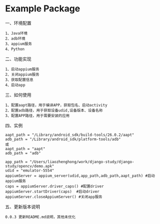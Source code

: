 # Example Package

一、环境配置

    1、Java环境
    2、adb环境
    3、appium服务
    4、Python

二、功能实现

    1、启动appium服务
    2、关闭appium服务
    3、获取配置信息
    4、启动app
    
三、如何使用
    
    1、配置aapt路径，用于编译APP，获取包名、启动activity
    2、配置adb路径，用于获取设备udid,设备版本、设备名称
    3、配置APP路径，用于需要安装的应用
    
四、实例
    
    aapt_path = "/Library/android_sdk/build-tools/26.0.2/aapt"
    adb_path = "/Library/android_sdk/platform-tools/adb"
    或
    aapt_path = "aapt"
    adb_path = "adb"
    
    app_path = "/Users/liaozhenghong/work/django-study/django-study/opencv/demo.apk"
    udid = "emulator-5554"
    appiumServer = appium_server(udid,app_path,adb_path,aapt_path) #启动appium服务
    caps = appiumServer.driver_caps() #配置driver
    appiumServer.startDriver(caps)  #启动driver
    appiumServer.closeAppiumServer() #关闭app服务
    
    
    
五、更新版本说明

    0.0.3 更新README.md说明，其他未优化

